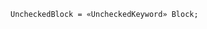 <!-- This file is generated automatically by infrastructure scripts. Please don't edit by hand. -->

<!-- markdownlint-disable first-line-h1 -->

```{ .ebnf .slang-ebnf #UncheckedBlock }
UncheckedBlock = «UncheckedKeyword» Block;
```
